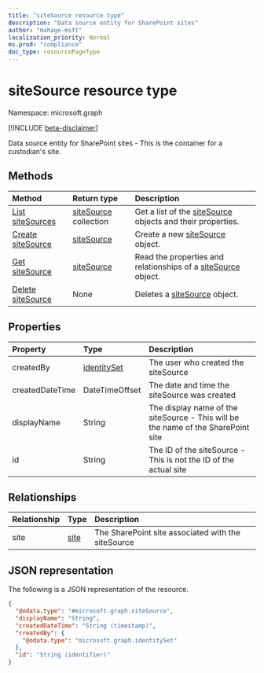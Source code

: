 ```yaml
---
title: "siteSource resource type"
description: "Data source entity for SharePoint sites"
author: "mahage-msft"
localization_priority: Normal
ms.prod: "compliance"
doc_type: resourcePageType
---
```


# siteSource resource type

Namespace: microsoft.graph

[!INCLUDE [beta-disclaimer](../../includes/beta-disclaimer.md)]

Data source entity for SharePoint sites - This is the container for a custodian's site.

## Methods

|Method|Return type|Description|
|:---|:---|:---|
|[List siteSources](../api/sitesource-list.md)|[siteSource](../resources/sitesource.md) collection|Get a list of the [siteSource](../resources/sitesource.md) objects and their properties.|
|[Create siteSource](../api/sitesource-post.md)|[siteSource](../resources/sitesource.md)|Create a new [siteSource](../resources/sitesource.md) object.|
|[Get siteSource](../api/sitesource-get.md)|[siteSource](../resources/sitesource.md)|Read the properties and relationships of a [siteSource](../resources/sitesource.md) object.|
|[Delete siteSource](../api/sitesource-delete.md)|None|Deletes a [siteSource](../resources/sitesource.md) object.|

## Properties

|Property|Type|Description|
|:---|:---|:---|
|createdBy|[identitySet](../resources/identityset.md)|The user who created the siteSource|
|createdDateTime|DateTimeOffset|The date and time the siteSource was created|
|displayName|String|The display name of the siteSource - This will be the name of the SharePoint site|
|id|String| The ID of the siteSource - This is not the ID of the actual site|

## Relationships

|Relationship|Type|Description|
|:---|:---|:---|
|site|[site](../resources/site.md)|The SharePoint site associated with the siteSource|

## JSON representation

The following is a JSON representation of the resource.
<!-- {
  "blockType": "resource",
  "keyProperty": "id",
  "@odata.type": "microsoft.graph.siteSource",
  "baseType": "microsoft.compliance.ediscovery.contract.dataSource",
  "openType": false
}
-->

``` json
{
  "@odata.type": "#microsoft.graph.siteSource",
  "displayName": "String",
  "createdDateTime": "String (timestamp)",
  "createdBy": {
    "@odata.type": "microsoft.graph.identitySet"
  },
  "id": "String (identifier)"
}
```
